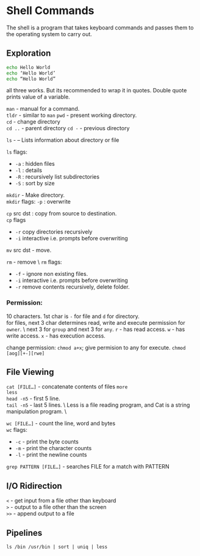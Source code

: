 # Shell Commands

The shell is a program that takes keyboard commands
and passes them to the operating system to carry out.

## Exploration

```bash
echo Hello World
echo ‘Hello World’
echo “Hello World”
```
all three works. But its recommended to wrap it in quotes. Double quote prints value of a variable. 

`man` - manual for a command. \
`tldr` - similar to `man`
`pwd` - present working directory. \
`cd` - change directory \
`cd ..` - parent directory
`cd -` - previous directory

`ls` - – Lists information about directory or file

`ls` flags: 
- `-a` : hidden files
- `-l` : details 
- `-R` : recursively list subdirectories 
- `-S` : sort by size

`mkdir` - Make directory. \
`mkdir` flags: `-p` : overwrite

`cp` src dst : copy from source to destination. \
`cp` flags
- `-r` copy directories recursively
- `-i` interactive i.e. prompts before overwriting

`mv` src dst - move.

`rm` - remove \ 
`rm` flags: 
- `-f` - ignore non existing files. 
- `-i` interactive i.e. prompts before overwriting
- `-r` remove contents recursively, delete folder. 

### Permission: 
10 characters. 1st char is `-` for file and `d` for directory. \
for files, next 3 char determines read, write and execute permission for `owner`. \ 
next 3 for `group` and next 3 for `any`. 
`r` - has read access. 
`w` - has write access. 
`x` - has execution access. 

change permission: 
`chmod a+x`; give permision to any for execute. 
`chmod [aog][+-][rwe]`

## File Viewing
`cat [FILE…]` - concatenate contents of files
`more` \
`less` \
`head -n5` - first 5 line. \
`tail -n5` - last 5 lines. \ 
Less is a file reading program, and Cat is a string manipulation program. \ 


`wc [FILE…]` - count the line, word and bytes \
`wc` flags: 
- `-c` - print the byte counts
- `-m` - print the character counts
- `-l` - print the newline counts

`grep PATTERN [FILE…]` - searches FILE for a match with PATTERN

## I/O Ridirection
`<` - get input from a file other than keyboard \
`>` - output to a file other than the screen \
`>>` - append output to a file 

## Pipelines 

`ls /bin /usr/bin | sort | uniq | less`